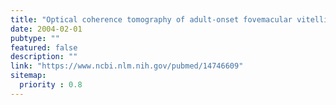 ```yaml
---
title: "Optical coherence tomography of adult-onset fovemacular vitelliform dystrophy."
date: 2004-02-01
pubtype: ""
featured: false
description: ""
link: "https://www.ncbi.nlm.nih.gov/pubmed/14746609"
sitemap:
  priority : 0.8
---
```



